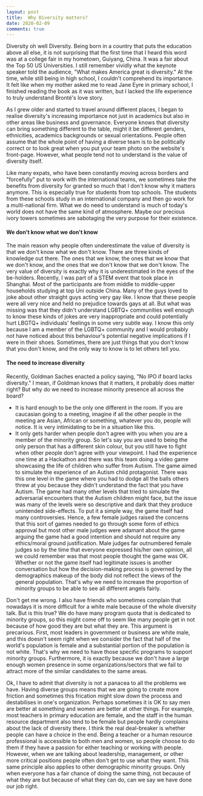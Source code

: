 ```yaml
---
layout: post
title:  Why Diversity matters?
date: 2020-02-09
comments: true
---
```


Diversity oh well Diversity. Being born in a country that puts the education above all else, it is not surprising that the first time that I heard this word was at a college fair in my hometown, Guiyang, China. It was a fair about the Top 50 US Universities. I still remember vividly what the keynote speaker told the audience, "What makes America great is diversity." At the time, while still being in high school, I couldn't comprehend its importance. It felt like when my mother asked me to read Jane Eyre in primary school, I finished reading the book as it was written, but I lacked the life experience to truly understand Bronté's love story.

As I grew older and started to travel around different places, I began to realise diversity's increasing importance not just in academics but also in other areas like business and governance. Everyone knows that diversity can bring something different to the table, might it be different genders, ethnicities, academics backgrounds or sexual orientations. People often assume that the whole point of having a diverse team is to be politically correct or to look great when you put your team photo on the website's front-page. However, what people tend not to understand is the value of diversity itself.

Like many expats, who have been constantly moving across borders and "forcefully" put to work with the international teams, we sometimes take the benefits from diversity for granted so much that I don't know why it matters anymore. This is especially true for students from top schools. The students from these schools study in an international company and then go work for a multi-national firm. What we do need to understand is much of today's world does not have the same kind of atmosphere. Maybe our precious ivory towers sometimes are sabotaging the very purpose for their existence. 

#### We don't know what we don't know
The main reason why people often underestimate the value of diversity is that we don't know what we don't know. There are three kinds
of knowledge out there. The ones that we know, the ones that we know that we don't know, and the ones that we don't know that we don't know. The very value of diversity is exactly why it is underestimated in the eyes of the be-holders. Recently, I was part of a STEM event that took place in Shanghai. Most of the participants are from middle to middle-upper households studying at top Uni outside China. Many of the guys loved to joke about other straight guys acting very gay like. I know that these people were all very nice and held no prejudice towards gays at all. But what was missing was that they didn't understand LGBTQ+ communities well enough to know these kinds of jokes are very inappropriate and could potentially hurt LBGTQ+ individuals' feelings in some very subtle way. I know this only because I am a member of the LGBTQ+ community and I would probably not have noticed about this behaviour's potential negative implications if I were in their shoes. Sometimes, there are just things that you don't know that you don't know, and the only way to know is to let others tell you.

#### The need to increase diversity
Recently, Goldman Saches enacted a policy saying, "No IPO if board lacks diversity." I mean, if Goldman knows that it matters, it probably does matter right? But why do we need to increase minority presence all across the board? 
* It is hard enough to be the only one different in the room. If you are caucasian going to a meeting, imagine if all the other people in the meeting are Asian, African or something, whatever you do, people will notice. It is very intimidating to be in a situation like this. 
* It only gets harder when people don't agree with you when you are a member of the minority group. So let's say you are used to being the only person that has a different skin colour, but you still have to fight when other people don't agree with your viewpoint. I had the experience one time at a Hackathon and there was this team doing a video game showcasing the life of children who suffer from Autism. The game aimed to simulate the experience of an Autism child protagonist. There was this one level in the game where you had to dodge all the balls others threw at you because they didn't understand the fact that you have Autism. The game had many other levels that tried to simulate the adversarial encounters that the Autism children might face, but the issue was many of the levels were so descriptive and dark that they produce unintended side-effects. To put it a simple way, the game itself had many controversies. Hence, a few female judges raised the concerns that this sort of games needed to go through some form of ethics approval but most other male judges were adamant about the game arguing the game had a good intention and should not require any ethics/moral ground justification. Male judges far outnumbered female judges so by the time that everyone expressed his/her own opinion, all we could remember was that most people thought the game was OK. Whether or not the game itself had legitimate issues is another conversation but how the decision-making process is governed by the demographics makeup of the body did not reflect the views of the general population. That's why we need to increase the proportion of minority groups to be able to see all different angels fairly.

Don't get me wrong. I also have friends who sometimes complain that nowadays it is more difficult for a white male because of the whole diversity talk. But is this true? We do have many program quota that is dedicated to minority groups, so this might come off to seem like many people get in not because of how good they are but what they are. This argument is precarious. First, most leaders in government or business are white male, and this doesn't seem right when we consider the fact that half of the world's population is female and a substantial portion of the population is not white. That's why we need to have those specific programs to support minority groups. Furthermore, it is exactly because we don't have a large enough women presence in some organizations/sectors that we fail to attract more of the similar candidates to the same areas.

Ok, I have to admit that diversity is not a panacea to all the problems we have. Having diverse groups means that we are going to create more friction and sometimes this frication might slow down the process and destabilises in one's organization. Perhaps sometimes it is OK to say men are better at something and women are better at other things. For example, most teachers in primary education are female, and the staff in the human resource department also tend to be female but people hardly complains about the lack of diversity there. I think the real deal-breaker is whether people can have a choice in the end. Being a teacher or a human resource professional is accessible to both men and women, so people choose to do them if they have a passion for either teaching or working with people. However, when we are talking about leadership, management, or other more critical positions people often don't get to use what they want. This same principle also applies to other demographic minority groups. Only when everyone has a fair chance of doing the same thing, not because of what they are but because of what they can do, can we say we have done our job right. 



